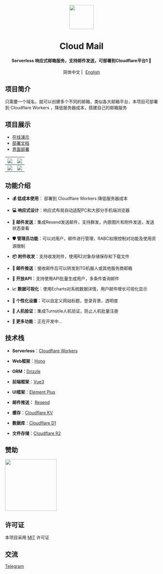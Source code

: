 <p align="center">
  <img src="doc/demo/logo.png" width="80px" />
</p>

<div align="center">
<h1>Cloud Mail</h1>
</div>
<div align="center">
    <h4>Serverless 响应式邮箱服务，支持邮件发送，可部署到Cloudflare平台1 🎉</h4> 
</div>
<div align="center">
    <span>简体中文 | <a href="/README-en.md" style="margin-left: 5px">English </a></span>
</div>

## 项目简介

只需要一个域名，就可以创建多个不同的邮箱，类似各大邮箱平台，本项目可部署到 Cloudflare Workers ，降低服务器成本，搭建自己的邮箱服务

## 项目展示

- [在线演示](https://skymail.ink)<br>
- [部署文档](https://doc.skymail.ink)<br>
- [界面部署](https://doc.skymail.ink/guide/via-ui.html)

| ![](/doc/demo/demo1.png) | ![](/doc/demo/demo2.png) |
|-----------------------|-----------------------|
| ![](/doc/demo/demo3.png) | ![](/doc/demo/demo4.png) |




## 功能介绍

- **💰 低成本使用**： 部署到 Cloudflare Workers 降低服务器成本

- **💻 响应式设计**：响应式布局自动适配PC和大部分手机端浏览器

- **📧 邮件发送**：集成Resend发送邮件，支持群发，内嵌图片和附件发送，发送状态查看

- **🛡️ 管理员功能**：可以对用户，邮件进行管理，RABC权限控制对功能及使用资源限制

- **📦 附件收发**：支持收发附件，使用R2对象存储保存和下载文件

- **🔔 邮件推送**：接收邮件后可以转发到TG机器人或其他服务商邮箱

- **📡 开放API**：支持使用API批量生成用户，多条件查询邮件 

- **📈 数据可视化**：使用Echarts对系统数据详情，用户邮件增长可视化显示

- **🎨 个性化设置**：可以自定义网站标题，登录背景，透明度

- **🤖 人机验证**：集成Turnstile人机验证，防止人机批量注册

- **📜 更多功能**：正在开发中...



## 技术栈

- **Serverless**：[Cloudflare Workers](https://developers.cloudflare.com/workers/)

- **Web框架**：[Hono](https://hono.dev/)

- **ORM：**[Drizzle](https://orm.drizzle.team/)

- **前端框架**：[Vue3](https://vuejs.org/) 

- **UI框架**：[Element Plus](https://element-plus.org/) 

- **邮件推送：** [Resend](https://resend.com/)

- **缓存**：[Cloudflare KV](https://developers.cloudflare.com/kv/)

- **数据库**：[Cloudflare D1](https://developers.cloudflare.com/d1/)

- **文件存储**：[Cloudflare R2](https://developers.cloudflare.com/r2/)

## 赞助

<a href="https://doc.skymail.ink/support.html" >
<img width="170px" src="./doc/images/support.png" alt="">
</a>

## 许可证

本项目采用 [MIT](LICENSE) 许可证	


## 交流

[Telegram](https://t.me/cloud_mail_tg)



